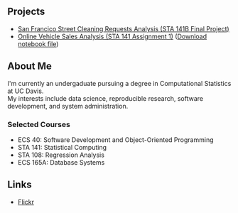 ## Projects
- [San Francico Street Cleaning Requests Analysis (STA 141B Final Project)](https://tjgordon.github.io/141B-Project/)  
- [Online Vehicle Sales Analysis (STA 141 Assignment 1)](Lab1.html) ([Download notebook file](Lab1.ipynb))  


## About Me  

I'm currently an undergaduate pursuing a degree in Computational Statistics at UC Davis.  
My interests include data science, reproducible research, software development, and system administration. 

### Selected Courses

- ECS 40: Software Development and Object-Oriented Programming  
- STA 141: Statistical Computing  
- STA 108: Regression Analysis  
- ECS 165A: Database Systems  


## Links

- [Flickr](https://www.flickr.com/photos/91157462@N04/)  



